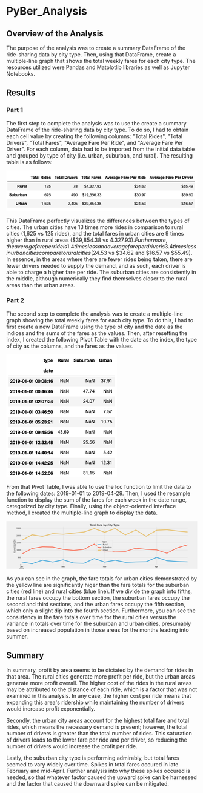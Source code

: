 # PyBer_Analysis

## Overview of the Analysis

The purpose of the analysis was to create a summary DataFrame of the ride-sharing data by city type.  Then, using that DataFrame, create a multiple-line graph that shows the total weekly fares for each city type.  The resources utilized were Pandas and Matplotlib libraries as well as Jupyter Notebooks.

## Results

### Part 1

The first step to complete the analysis was to use the create a summary DataFrame of the ride-sharing data by city type.  To do so, I had to obtain each cell value by creating the following columns: "Total Rides", "Total Drivers", "Total Fares", "Average Fare Per Ride", and "Average Fare Per Driver".  For each column, data had to be imported from the initial data table and grouped by type of city (i.e. urban, suburban, and rural).  The resulting table is as follows:

![Summary DataFrame](https://github.com/amacancio/PyBer_Analysis/blob/main/PyBer_Analysis/Analysis/PyBer_Summary_DataFrame.png)

This DataFrame perfectly visualizes the differences between the types of cities.  The urban cities have 13 times more rides in comparison to rural cities (1,625 vs 125 rides), and the total fares in urban cities are 9 times higher than in rural areas ($39,854.38 vs $4.327.93).  Furthermore, the average fare per ride is 1.4 times less and average fare per driver is 3.4 times less in urban cities compare to rural cities ($24.53 vs $34.62 and $16.57 vs $55.49).  In essence, in the areas where there are fewer rides being taken, there are fewer drivers needed to supply the demand, and as such, each driver is able to charge a higher fare per ride.  The suburban cities are consistently in the middle, although numerically they find themselves closer to the rural areas than the urban areas.

### Part 2

The second step to complete the analysis was to create a multiple-line graph showing the total weekly fares for each city type.  To do this, I had to first create a new DataFrame using the type of city and the date as the indices and the sums of the fares as the values.  Then, after resetting the index, I created the following Pivot Table with the date as the index, the type of city as the columns, and the fares as the values.  

![Fare Sum Pivot Table](https://github.com/amacancio/PyBer_Analysis/blob/main/PyBer_Analysis/Analysis/Fare_Sum_Pivot_Table.png)

From that Pivot Table, I was able to use the loc function to limit the data to the following dates: 2019-01-01 to 2019-04-29.  Then, I used the resample function to display the sum of the fares for each week in the date range, categorized by city type.  Finally, using the object-oriented interface method, I created the multiple-line graph to display the data.

![PyBer Fare Summary Graph](https://github.com/amacancio/PyBer_Analysis/blob/main/PyBer_Analysis/Analysis/PyBer_fare_summary.png)

As you can see in the graph, the fare totals for urban cities demonstrated by the yellow line are significantly higer than the fare totals for the suburban cities (red line) and rural cities (blue line).  If we divide the graph into fifths, the rural fares occupy the bottom section, the suburban fares occupy the second and third sections, and the urban fares occupy the fifth section, which only a slight dip into the fourth section.  Furthermore, you can see the consistency in the fare totals over time for the rural cities versus the variance in totals over time for the suburban and urban cities, presumably based on increased population in those areas for the months leading into summer.

## Summary

In summary, profit by area seems to be dictated by the demand for rides in that area.  The rural cities generate more profit per ride, but the urban areas generate more profit overall.  The higher cost of the rides in the rural areas may be attributed to the distance of each ride, which is a factor that was not examined in this analysis.  In any case, the higher cost per ride means that expanding this area's ridership while maintaining the number of drivers would increase profit exponentially.

Secondly, the urban city areas account for the highest total fare and total rides, which means the necessary demand is present; however, the total number of drivers is greater than the total number of rides.  This saturation of drivers leads to the lower fare per ride and per driver, so reducing the number of drivers would increase the profit per ride.

Lastly, the suburban city type is performing admirably, but total fares seemed to vary widely over time.  Spikes in total fares occured in late February and mid-April.  Further analysis into why these spikes occured is needed, so that whatever factor caused the upward spike can be harnessed and the factor that caused the downward spike can be mitigated.

